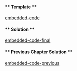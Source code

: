<!-- Add translation for the following page: https://vyper.fun/#/2/empty
Do NOT change the code below. The below code runs the code editor -->

<!-- tabs:start -->

#### ** Template **

[embedded-code](../../assets/2/2.7-template-code.vy ':include :type=code embed-template')

#### ** Solution **

[embedded-code-final](../../assets/2/2.7-finished-code.vy ':include :type=code embed-final')

#### ** Previous Chapter Solution **

[embedded-code-previous](../../assets/2/2.6-finished-code.vy ':include :type=code embed-previous')

<!-- tabs:end -->
